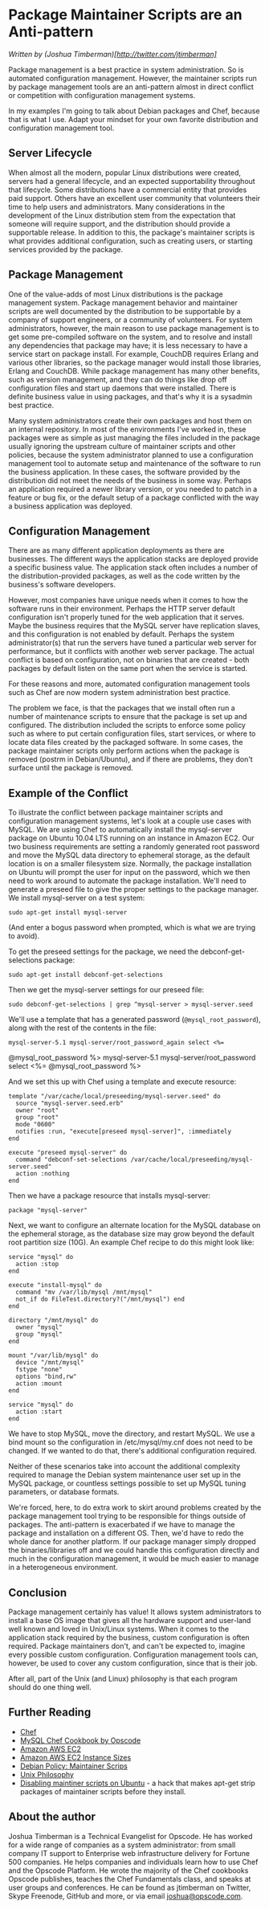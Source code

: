 # Package Maintainer Scripts are an Anti-pattern

_Written by (Joshua Timberman)[http://twitter.com/jtimberman]_

Package management is a best practice in system administration. So is
automated configuration management. However, the maintainer scripts
run by package management tools are an anti-pattern almost in direct
conflict or competition with configuration management systems.

In my examples I'm going to talk about Debian packages and Chef,
because that is what I use. Adapt your mindset for your own favorite
distribution and configuration management tool.

## Server Lifecycle

When almost all the modern, popular Linux distributions were created,
servers had a general lifecycle, and an expected supportability
throughout that lifecycle. Some distributions have a commercial entity
that provides paid support. Others have an excellent user community
that volunteers their time to help users and administrators. Many
considerations in the development of the Linux distribution stem from the
expectation that someone will require support, and the distribution should
provide a supportable release. In addition to this, the package's maintainer
scripts is what provides additional configuration, such as creating users, or
starting services provided by the package.

## Package Management

One of the value-adds of most Linux distributions is the package
management system. Package management behavior and maintainer scripts
are well documented by the distribution to be supportable by a company
of support engineers, or a community of volunteers. For system
administrators, however, the main reason to use package management is to get
some pre-compiled software on the system, and to resolve and install any
dependencies that package may have; it is less necessary to have a service
start on package install. For example, CouchDB requires Erlang and various
other libraries, so the package manager would install those libraries, Erlang
and CouchDB. While package management has many other benefits, such as version
management, and they can do things like drop off configuration files and start
up daemons that were installed. There is definite business value in using
packages, and that's why it is a sysadmin best practice.

Many system administrators create their own packages and host them on
an internal repository. In most of the environments I've worked in,
these packages were as simple as just managing the files included in
the package usually ignoring the upstream culture of maintainer scripts and
other policies, because the system administrator planned to use a configuration
management tool to automate setup and maintenance of the software to run the
business application. In these cases, the software provided by the distribution
did not meet the needs of the business in some way. Perhaps an application
required a newer library version, or you needed to patch in a feature or bug
fix, or the default setup of a package conflicted with the way a business
application was deployed.

## Configuration Management

There are as many different application deployments as there are
businesses. The different ways the application stacks are deployed
provide a specific business value. The application stack often
includes a number of the distribution-provided packages, as well as
the code written by the business's software developers.

However, most companies have unique needs when it comes to how the
software runs in their environment. Perhaps the HTTP server default
configuration isn't properly tuned for the web application that it
serves. Maybe the business requires that the MySQL server have
replication slaves, and this configuration is not enabled by default.
Perhaps the system administrator(s) that run the servers have tuned a
particular web server for performance, but it conflicts with another
web server package. The actual conflict is based on configuration, not
on binaries that are created - both packages by default listen on the
same port when the service is started.

For these reasons and more, automated configuration management tools
such as Chef are now modern system administration best practice.

The problem we face, is that the packages that we install often run a
number of maintenance scripts to ensure that the package is set up and
configured. The distribution included the scripts to enforce some
policy such as where to put certain configuration files, start
services, or where to locate data files created by the packaged
software. In some cases, the package maintainer scripts only perform
actions when the package is removed (postrm in Debian/Ubuntu), and if
there are problems, they don't surface until the package is removed.

## Example of the Conflict

To illustrate the conflict between package maintainer scripts and
configuration management systems, let's look at a couple use cases
with MySQL. We are using Chef to automatically install the
mysql-server package on Ubuntu 10.04 LTS running on an instance in
Amazon EC2. Our two business requirements are setting a randomly
generated root password and move the MySQL data directory to ephemeral
storage, as the default location is on a smaller filesystem size.
Normally, the package installation on Ubuntu will prompt the user for
input on the password, which we then need to work around to automate
the package installation. We'll need to generate a preseed file to
give the proper settings to the package manager. We install
mysql-server on a test system:

    sudo apt-get install mysql-server

(And enter a bogus password when prompted, which is what we are trying
to avoid).

To get the preseed settings for the package, we need the
debconf-get-selections package:

    sudo apt-get install debconf-get-selections

Then we get the mysql-server settings for our preseed file:

    sudo debconf-get-selections | grep ^mysql-server > mysql-server.seed

We'll use a template that has a generated password
(`@mysql_root_password`), along with the rest of the contents in the
file:

    mysql-server-5.1 mysql-server/root_password_again select <%=
@mysql_root_password %>
    mysql-server-5.1 mysql-server/root_password select <%=
@mysql_root_password %>

And we set this up with Chef using a template and execute resource:

    template "/var/cache/local/preseeding/mysql-server.seed" do
      source "mysql-server.seed.erb"
      owner "root"
      group "root"
      mode "0600"
      notifies :run, "execute[preseed mysql-server]", :immediately
    end

    execute "preseed mysql-server" do
      command "debconf-set-selections /var/cache/local/preseeding/mysql-server.seed"
      action :nothing
    end

Then we have a package resource that installs mysql-server:

    package "mysql-server"

Next, we want to configure an alternate location for the MySQL
database on the ephemeral storage, as the database size may grow
beyond the default root partition size (10G). An example Chef recipe
to do this might look like:

    service "mysql" do
      action :stop
    end

    execute "install-mysql" do
      command "mv /var/lib/mysql /mnt/mysql"
      not_if do FileTest.directory?("/mnt/mysql") end
    end

    directory "/mnt/mysql" do
      owner "mysql"
      group "mysql"
    end

    mount "/var/lib/mysql" do
      device "/mnt/mysql"
      fstype "none"
      options "bind,rw"
      action :mount
    end

    service "mysql" do
      action :start
    end

We have to stop MySQL, move the directory, and restart MySQL. We use a
bind mount so the configuration in /etc/mysql/my.cnf does not need to
be changed. If we wanted to do that, there's additional configuration
required.

Neither of these scenarios take into account the additional complexity
required to manage the Debian system maintenance user set up in the
MySQL package, or countless settings possible to set up MySQL tuning
parameters, or database formats.

We're forced, here, to do extra work to skirt around problems created by the
package management tool trying to be responsible for things outside of
packages. The anti-pattern is exacerbated if we have to manage the package and
installation on a different OS. Then, we'd have to redo the whole dance for
another platform. If our package manager simply dropped the binaries/libraries
off and we could handle this configuration directly and much in the
configuration management, it would be much easier to manage in a
heterogeneous environment.

## Conclusion

Package management certainly has value! It allows system
administrators to install a base OS image that gives all the hardware
support and user-land well known and loved in Unix/Linux systems. When
it comes to the application stack required by the business, custom
configuration is often required. Package maintainers don't, and can't
be expected to, imagine every possible custom configuration.
Configuration management tools can, however, be used to cover any
custom configuration, since that is their job.

After all, part of the Unix (and Linux) philosophy is that each
program should do one thing well.

## Further Reading

* [Chef](http://opscode.com/chef)
* [MySQL Chef Cookbook by Opscode](http://cookbooks.opscode.com/cookbooks/mysql)
* [Amazon AWS EC2](http://aws.amazon.com/ec2/)
* [Amazon AWS EC2 Instance Sizes](http://aws.amazon.com/ec2/instance-types/)
* [Debian Policy: Maintainer
Scrips](http://www.debian.org/doc/debian-policy/ch-maintainerscripts.html)
* [Unix Philosophy](http://en.wikipedia.org/wiki/Unix_philosophy)
* [Disabling maintiner scripts on Ubuntu](https://gist.github.com/748313) - a hack that makes apt-get strip packages of maintainer scripts before they install.

## About the author

Joshua Timberman is a Technical Evangelist for Opscode. He has worked
for a wide range of companies as a system administrator: from small
company IT support to Enterprise web infrastructure delivery for
Fortune 500 companies. He helps companies and individuals learn how to
use Chef and the Opscode Platform. He wrote the majority of the Chef
cookbooks Opscode publishes, teaches the Chef Fundamentals class, and
speaks at user groups and conferences. He can be found as jtimberman
on Twitter, Skype Freenode, GitHub and more, or via email
joshua@opscode.com.
